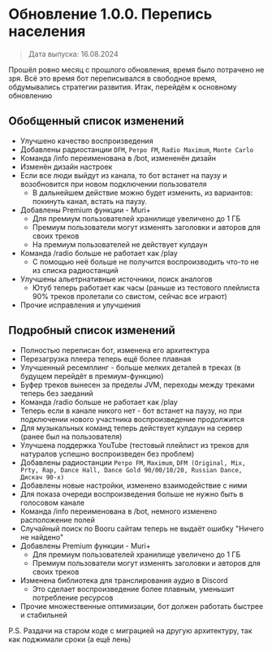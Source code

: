 # Обновление 1.0.0. Перепись населения
> Дата выпуска: 16.08.2024

Прошёл ровно месяц с прошлого обновления, время было потрачено не зря.
Всё это время бот переписывался в свободное время, обдумывались стратегии развития.
Итак, перейдём к основному обновлению

## Обобщенный список изменений
* Улучшено качество воспроизведения
* Добавлены радиостанции `DFM`, `Ретро FM`, `Radio Maximum`, `Monte Carlo`
* Команда /info переименована в /bot, измененён дизайн
* Изменён дизайн настроек
* Если все люди выйдут из канала, то бот встанет на паузу и возобновится при новом подключении пользователя
    * В дальнейшем действие можно будет изменить, из вариантов: покинуть канал, встать на паузу.
* Добавлены Premium функции - Muri+
    * Для премиум пользователей хранилище увеличено до 1 ГБ
    * Премиум пользователи могут изменять заголовки и авторов для своих треков
    * На премиум пользователей не действует кулдаун
* Команда /radio больше не работает как /play
    * С помощью неё больше не получится воспроизводить что-то не из списка радиостанций
* Улучшены альетрнативные источники, поиск аналогов
    * Ютуб теперь работает как часы (раньше из тестового плейлиста 90% треков пролетали со свистом, сейчас все играют)
* Прочие исправления и улучшения

## Подробный список изменений
* Полностью переписан бот, изменена его архитектура
* Перезагрузка плеера теперь ещё более плавная
* Улучшенный ресемплинг - больше мелких деталей в треках (в будущем перейдёт в премиум-функцию)
* Буфер треков вынесен за пределы JVM, переходы между треками теперь без заеданий
* Команда /radio больше не работает как /play
* Теперь если в канале никого нет - бот встанет на паузу, но при подключении нового участника воспроизведение продолжится
* Для музыкальных команд теперь действует кулдаун на сервер (ранее был на пользователя)
* Улучшена поддержка YouTube (тестовый плейлист из треков для натуралов успешно воспроизведен без проблем)
* Добавлены радиостанции `Ретро FM`, `Maximum`, `DFM (Original, Mix, Prty, Rap, Dance Hall, Dance Gold 90/00/10/20, Russian Dance, Дискач 90-х)`
* Добавлены новые настройки, изменено взаимодействие с ними
* Для показа очереди воспроизведения больше не нужно быть в голосовом канале
* Команда /info переименована в /bot, немного изменено расположение полей
* Случайный поиск по Booru сайтам теперь не выдаёт ошибку "Ничего не найдено"
* Добавлены Premium функции - Muri+
  * Для премиум пользователей хранилище увеличено до 1 ГБ
  * Премиум пользователи могут изменять заголовки и авторов для своих треков
* Изменена библиотека для транслирования аудио в Discord
  * Это сделает воспроизведение более плавным, уменьшит потребление ресурсов
* Прочие множественные оптимизации, бот должен работать быстрее и стабильней

P.S. Раздачи на старом коде с миграцией на другую архитектуру, так как поджимали сроки (а ещё лень)
